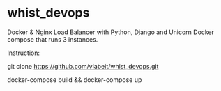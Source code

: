 # whist_devops
Docker &amp; Nginx Load Balancer with Python, Django and Unicorn
Docker compose that runs 3 instances.

Instruction:

git clone https://github.com/vlabeit/whist_devops.git

docker-compose build && docker-compose up
